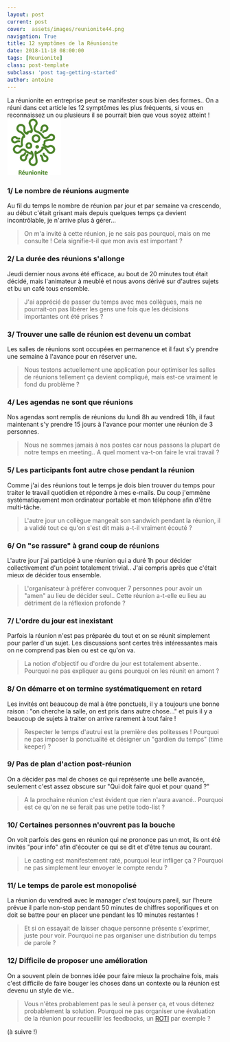 ```yaml
---
layout: post
current: post
cover:  assets/images/reunionite44.png
navigation: True
title: 12 symptômes de la Réunionite
date: 2018-11-18 08:00:00
tags: [Reunionite]
class: post-template
subclass: 'post tag-getting-started'
author: antoine
---
```

La réunionite en entreprise peut se manifester sous bien des formes.. On a réuni dans cet article les 12 symptômes les plus fréquents, si vous en reconnaissez un ou plusieurs il se pourrait bien que vous soyez atteint !
<img src="/assets/images/reunionite2.png" target="blank" alt="drawing" width="25%"/>
### 1/ Le nombre de réunions augmente ###
Au fil du temps le nombre de réunion par jour et par semaine va crescendo, au début c'était grisant mais depuis quelques temps ça devient incontrôlable, je n'arrive plus à gérer...
>On m'a invité à cette réunion, je ne sais pas pourquoi, mais on me consulte ! Cela signifie-t-il que mon avis est important ?

### 2/ La durée des réunions s'allonge ###
Jeudi dernier nous avons été efficace, au bout de 20 minutes tout était décidé, mais l'animateur à meublé et nous avons dérivé sur d'autres sujets et bu un café tous ensemble.
> J'ai apprécié de passer du temps avec mes collègues, mais ne pourrait-on pas libérer les gens une fois que les décisions importantes ont été prises ?

### 3/ Trouver une salle de réunion est devenu un combat ###
Les salles de réunions sont occupées en permanence et il faut s'y prendre une semaine à l'avance pour en réserver une.
> Nous testons actuellement une application pour optimiser les salles de réunions tellement ça devient compliqué, mais est-ce vraiment le fond du problème ?

### 4/ Les agendas ne sont que réunions ###
Nos agendas sont remplis de réunions du lundi 8h au vendredi 18h, il faut maintenant s'y prendre 15 jours à l'avance pour monter une réunion de 3 personnes.
> Nous ne sommes jamais à nos postes car nous passons la plupart de notre temps en meeting.. A quel moment va-t-on faire le vrai travail ?

### 5/ Les participants font autre chose pendant la réunion ###
Comme j'ai des réunions tout le temps je dois bien trouver du temps pour traiter le travail quotidien et répondre à mes e-mails. Du coup j'emmène systématiquement mon ordinateur portable et mon téléphone afin d'être multi-tâche.
>L'autre jour un collègue mangeait son sandwich pendant la réunion, il a validé tout ce qu'on s'est dit mais a-t-il vraiment écouté ?

### 6/ On "se rassure" à grand coup de réunions ###
L'autre jour j'ai participé à une réunion qui a duré 1h pour décider collectivement d'un point totalement trivial.. J'ai compris après que c'était mieux de décider tous ensemble.
> L'organisateur à préférer convoquer 7 personnes pour avoir un "amen" au lieu de décider seul.. Cette réunion a-t-elle eu lieu au détriment de la réflexion profonde ?

### 7/ L'ordre du jour est inexistant ###
Parfois la réunion n'est pas préparée du tout et on se réunit simplement pour parler d'un sujet. Les discussions sont certes très intéressantes mais on ne comprend pas bien ou est ce qu'on va.
>La notion d'objectif ou d'ordre du jour est totalement absente.. Pourquoi ne pas expliquer au gens pourquoi on les réunit en amont ?

### 8/ On démarre et on termine systématiquement en retard ###
Les invités ont beaucoup de mal à être ponctuels, il y a toujours une bonne raison : "on cherche la salle, on est pris dans autre chose..." et puis il y a beaucoup de sujets à traiter on arrive rarement à tout faire !
> Respecter le temps d'autrui est la première des politesses ! Pourquoi ne pas imposer la ponctualité et désigner un "gardien du temps" (time keeper) ?

### 9/ Pas de plan d'action post-réunion ###
On a décider pas mal de choses ce qui représente une belle avancée, seulement c'est assez obscure sur "Qui doit faire quoi et pour quand ?"
> A la prochaine réunion c'est évident que rien n'aura avancé.. Pourquoi est ce qu'on ne se ferait pas une petite todo-list ?

### 10/ Certaines personnes n'ouvrent pas la bouche ###
On voit parfois des gens en réunion qui ne prononce pas un mot, ils ont été invités "pour info" afin d'écouter ce qui se dit et d'être tenus au courant.
> Le casting est manifestement raté, pourquoi leur infliger ça ? Pourquoi ne pas simplement leur envoyer le compte rendu ?

### 11/ Le temps de parole est monopolisé ###
La réunion du vendredi avec le manager c'est toujours pareil, sur l'heure prévue il parle non-stop pendant 50 minutes de chiffres soporifiques et on doit se battre pour en placer une pendant les 10 minutes restantes !
> Et si on essayait de laisser chaque personne présente s'exprimer, juste pour voir. Pourquoi ne pas organiser une distribution du temps de parole ?

### 12/ Difficile de proposer une amélioration ###
On a souvent plein de bonnes idée pour faire mieux la prochaine fois, mais c'est difficile de faire bouger les choses dans un contexte ou la réunion est devenu un style de vie..
> Vous n'êtes probablement pas le seul à penser ça, et vous détenez probablement la solution. Pourquoi ne pas organiser une évaluation de la réunion pour recueillir les feedbacks, un <a href="https://roti.express/surveys/new">ROTI</a> par exemple ?

(à suivre !)
